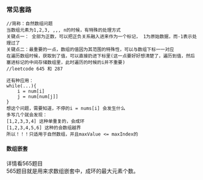 ### 常见套路    
```
//简称：自然数组问题
当数组元素为1,2,3, ,,, n的时候，有特殊的处理方式
关键点一： 全部为正数，可以把正负关系融入进来作为一个标记， 1为原始数据，而-1表示处理过了
关键点二：最重要的一点，数组的值因为其范围的特殊性，可以与数组下标一一对应
在遍历数组时候，获取到了值，可以直接扔进下标里(这一点要好好想清楚了，遍历到值，然后塞进标记的中间存储数组里，此时遍历的时候的i并不重要)
//leetcode 645 和 287

还有种应用：
while(...){
    i = num[i]
    j = num[num[j]]
}
想这个问题，需要知道，不停的i = nums[i] 会发生什么
多写几个就会发现：
[1,2,3,3,4] 这种单重复的，会成环
[1,2,3,4,5,6] 这种的会数组越界
所以！！！只适用于自然数组，并且maxValue <= maxIndex的
```
#### 数组嵌套
详情看565题目  
565题目就是用来求数组嵌套中，成环的最大元素个数。  




